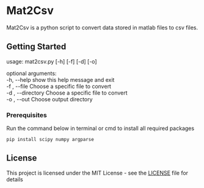 # Mat2Csv

Mat2Csv is a python script to convert data stored in matlab files to csv files. 

## Getting Started

usage: mat2csv.py [-h] [-f] [-d] [-o]

optional arguments:<br />
  -h, --help         show this help message and exit<br />
  -f , --file        Choose a specific file to convert<br />
  -d , --directory   Choose a specific file to convert<br />
  -o , --out         Choose output directory<br />

### Prerequisites

Run the command below in terminal or cmd to install all required packages

```
pip install scipy numpy argparse
```

## License

This project is licensed under the MIT License - see the [LICENSE](LICENSE) file for details
